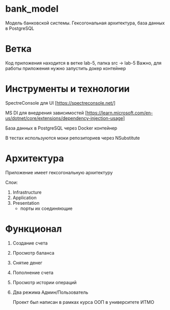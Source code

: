 # bank_model
Модель банковской системы. Гексогональная архитектура, база данных в PostgreSQL

# Ветка 
Код приложения находится в ветке lab-5, папка src -> lab-5
Важно, для работы приложения нужно запустить докер контейнер


# Инструменты и технологии 
SpectreConsole для UI [https://spectreconsole.net/]

MS DI для внедрения зависимостей [https://learn.microsoft.com/en-us/dotnet/core/extensions/dependency-injection-usage]

База данных в PostgreSQL через Docker контейнер

В тестах используются моки репозиториев через NSubstitute

# Архитектура
Приложение имеет гексогональную архитектуру 

Слои:

1. Infrastructure
2. Application
3. Presentation
   + порты их соединяющие

# Функционал 
1. Создание счета
2. Просмотр баланса
3. Снятие денег
4. Пополнение счета
5. Просмотр истории операций
6. Два режима Админ/Пользователь

   Проект был написан в рамках курса ООП в университете ИТМО
